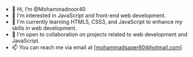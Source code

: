 - 👋 Hi, I’m @Mohammadnoor40
- 👀 I'm interested in JavaScript and front-end web development.
- 🌱 I'm currently learning HTML5, CSS3, and JavaScript to enhance my skills in web development. 
- 💞️ I'm open to collaboration on projects related to web development and JavaScript.
- 📫 You can reach me via email at [mohammadsaqer60@hotmail.com]

<!---
Mohammadnoor40/Mohammadnoor40 is a ✨ special ✨ repository because its `README.md` (this file) appears on your GitHub profile.
You can click the Preview link to take a look at your changes.
--->
